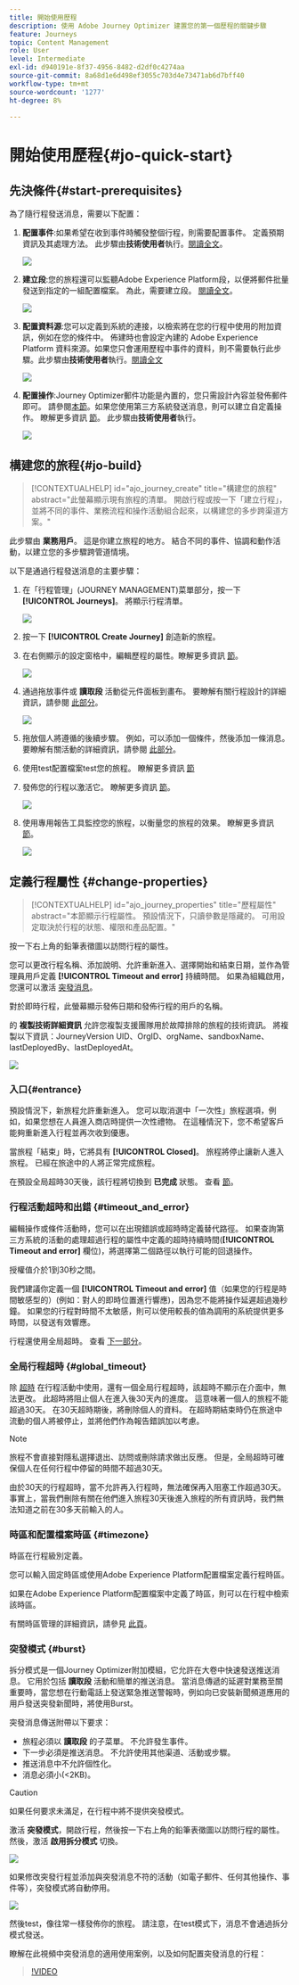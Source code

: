 ```yaml
---
title: 開始使用歷程
description: 使用 Adobe Journey Optimizer 建置您的第一個歷程的關鍵步驟
feature: Journeys
topic: Content Management
role: User
level: Intermediate
exl-id: d940191e-8f37-4956-8482-d2df0c4274aa
source-git-commit: 8a68d1e6d498ef3055c703d4e73471ab6d7bff40
workflow-type: tm+mt
source-wordcount: '1277'
ht-degree: 8%

---
```


# 開始使用歷程{#jo-quick-start}

## 先決條件{#start-prerequisites}

為了隨行程發送消息，需要以下配置：

1. **配置事件**:如果希望在收到事件時觸發整個行程，則需要配置事件。 定義預期資訊及其處理方法。 此步驟由&#x200B;**技術使用者**&#x200B;執行。[閱讀全文](../event/about-events.md)。

   ![](assets/jo-event7bis.png)

1. **建立段**:您的旅程還可以監聽Adobe Experience Platform段，以便將郵件批量發送到指定的一組配置檔案。 為此，需要建立段。 [閱讀全文](../segment/about-segments.md)。

   ![](assets/segment2.png)

1. **配置資料源**:您可以定義到系統的連接，以檢索將在您的行程中使用的附加資訊，例如在您的條件中。 佈建時也會設定內建的 Adobe Experience Platform 資料來源。如果您只會運用歷程中事件的資料，則不需要執行此步驟。此步驟由&#x200B;**技術使用者**&#x200B;執行。[閱讀全文](../datasource/about-data-sources.md)

   ![](assets/jo-datasource.png)

1. **配置操作**:Journey Optimizer郵件功能是內置的，您只需設計內容並發佈郵件即可。 請參閱[本節](../messages/get-started-content.md)。如果您使用第三方系統發送消息，則可以建立自定義操作。 瞭解更多資訊 [節](../action/action.md)。 此步驟由&#x200B;**技術使用者**&#x200B;執行。

   ![](assets/create-content-push.png)

## 構建您的旅程{#jo-build}

>[!CONTEXTUALHELP]
>id="ajo_journey_create"
>title="構建您的旅程"
>abstract="此螢幕顯示現有旅程的清單。 開啟行程或按一下「建立行程」，並將不同的事件、業務流程和操作活動組合起來，以構建您的多步跨渠道方案。"

此步驟由 **業務用戶**。 這是你建立旅程的地方。 結合不同的事件、協調和動作活動，以建立您的多步驟跨管道情境。

以下是通過行程發送消息的主要步驟：

1. 在「行程管理」(JOURNEY MANAGEMENT)菜單部分，按一下 **[!UICONTROL Journeys]**。 將顯示行程清單。

   ![](assets/interface-journeys.png)

1. 按一下 **[!UICONTROL Create Journey]** 創造新的旅程。

1. 在右側顯示的設定窗格中，編輯歷程的屬性。瞭解更多資訊 [節](journey-gs.md#change-properties)。

   ![](assets/jo-properties.png)

1. 通過拖放事件或 **讀取段** 活動從元件面板到畫布。 要瞭解有關行程設計的詳細資訊，請參閱 [此部分](using-the-journey-designer.md)。

   ![](assets/read-segment.png)

1. 拖放個人將遵循的後續步驟。 例如，可以添加一個條件，然後添加一條消息。 要瞭解有關活動的詳細資訊，請參閱 [此部分](using-the-journey-designer.md)。

1. 使用test配置檔案test您的旅程。 瞭解更多資訊 [節](testing-the-journey.md)

1. 發佈您的行程以激活它。 瞭解更多資訊 [節](publishing-the-journey.md)。

   ![](assets/jo-journeyuc2_32bis.png)

1. 使用專用報告工具監控您的旅程，以衡量您的旅程的效果。 瞭解更多資訊 [節](../reports/live-report.md)。

   ![](assets/jo-dynamic_report_journey_12.png)

## 定義行程屬性 {#change-properties}

>[!CONTEXTUALHELP]
>id="ajo_journey_properties"
>title="歷程屬性"
>abstract="本節顯示行程屬性。 預設情況下，只讀參數是隱藏的。 可用設定取決於行程的狀態、權限和產品配置。"

按一下右上角的鉛筆表徵圖以訪問行程的屬性。

您可以更改行程名稱、添加說明、允許重新進入、選擇開始和結束日期，並作為管理員用戶定義 **[!UICONTROL Timeout and error]** 持續時間。 如果為組織啟用，您還可以激活 [突發消息](#burst)。

對於即時行程，此螢幕顯示發佈日期和發佈行程的用戶的名稱。

的 **複製技術詳細資訊** 允許您複製支援團隊用於故障排除的旅程的技術資訊。 將複製以下資訊：JourneyVersion UID、OrgID、orgName、sandboxName、lastDeployedBy、lastDeployedAt。

![](assets/journey32.png)

### 入口{#entrance}

預設情況下，新旅程允許重新進入。 您可以取消選中「一次性」旅程選項，例如，如果您想在人員進入商店時提供一次性禮物。 在這種情況下，您不希望客戶能夠重新進入行程並再次收到優惠。

當旅程「結束」時，它將具有 **[!UICONTROL Closed]**。 旅程將停止讓新人進入旅程。 已經在旅途中的人將正常完成旅程。

在預設全局超時30天後，該行程將切換到 **已完成** 狀態。 查看 [節](../building-journeys/journey-gs.md#global_timeout)。

### 行程活動超時和出錯 {#timeout_and_error}

編輯操作或條件活動時，您可以在出現錯誤或超時時定義替代路徑。 如果查詢第三方系統的活動的處理超過行程的屬性中定義的超時持續時間(**[!UICONTROL Timeout and  error]** 欄位)，將選擇第二個路徑以執行可能的回退操作。

授權值介於1到30秒之間。

我們建議你定義一個 **[!UICONTROL Timeout and error]** 值（如果您的行程是時間敏感型的）(例如：對人的即時位置進行響應)，因為您不能將操作延遲超過幾秒鐘。 如果您的行程對時間不太敏感，則可以使用較長的值為調用的系統提供更多時間，以發送有效響應。

行程還使用全局超時。 查看 [下一部分](#global_timeout)。

### 全局行程超時 {#global_timeout}

除 [超時](#timeout_and_error) 在行程活動中使用，還有一個全局行程超時，該超時不顯示在介面中，無法更改。 此超時將阻止個人在進入後30天內的進度。 這意味著一個人的旅程不能超過30天。 在30天超時期後，將刪除個人的資料。 在超時期結束時仍在旅途中流動的個人將被停止，並將他們作為報告錯誤加以考慮。

>[!NOTE]
>
>旅程不會直接對隱私選擇退出、訪問或刪除請求做出反應。 但是，全局超時可確保個人在任何行程中停留的時間不超過30天。

由於30天的行程超時，當不允許再入行程時，無法確保再入阻塞工作超過30天。 事實上，當我們刪除有關在他們進入旅程30天後進入旅程的所有資訊時，我們無法知道之前在30多天前輸入的人。

### 時區和配置檔案時區 {#timezone}

時區在行程級別定義。

您可以輸入固定時區或使用Adobe Experience Platform配置檔案定義行程時區。

如果在Adobe Experience Platform配置檔案中定義了時區，則可以在行程中檢索該時區。

有關時區管理的詳細資訊，請參見 [此頁](../building-journeys/timezone-management.md)。

### 突發模式 {#burst}

拆分模式是一個Journey Optimizer附加模組，它允許在大卷中快速發送推送消息。 它用於包括 **讀取段** 活動和簡單的推送消息。 當消息傳遞的延遲對業務至關重要時，當您想在行動電話上發送緊急推送警報時，例如向已安裝新聞頻道應用的用戶發送突發新聞時，將使用Burst。

突發消息傳送附帶以下要求：

* 旅程必須以 **讀取段** 的子菜單。 不允許發生事件。
* 下一步必須是推送消息。 不允許使用其他渠道、活動或步驟。
* 推送消息中不允許個性化。
* 消息必須小(&lt;2KB)。

>[!CAUTION]
>
>如果任何要求未滿足，在行程中將不提供突發模式。

激活 **突發模式**，開啟行程，然後按一下右上角的鉛筆表徵圖以訪問行程的屬性。 然後，激活 **啟用拆分模式** 切換。

![](assets/burst.png)

如果修改突發行程並添加與突發消息不符的活動（如電子郵件、任何其他操作、事件等），突發模式將自動停用。

![](assets/burst2.png)

然後test，像往常一樣發佈你的旅程。 請注意，在test模式下，消息不會通過拆分模式發送。

瞭解在此視頻中突發消息的適用使用案例，以及如何配置突發消息的行程：

>[!VIDEO](https://video.tv.adobe.com/v/334523?quality=12)

